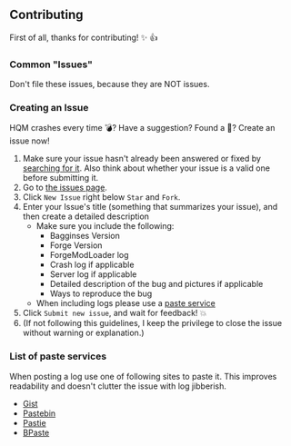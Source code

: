 ## Contributing
First of all, thanks for contributing! :sparkles: :+1:

### Common "Issues"
Don't file these issues, because they are NOT issues.

### Creating an Issue
HQM crashes every time :bomb:?  Have a suggestion?  Found a :bug:?  Create an issue now!

1. Make sure your issue hasn't already been answered or fixed by [searching for it](https://github.com/lorddusk/Bagginses/search?q=&type=Issues).  Also think about whether your issue is a valid one before submitting it.
2. Go to [the issues page](https://github.com/lorddusk/Bagginses/issues).
3. Click `New Issue` right below `Star` and `Fork`.
4. Enter your Issue's title (something that summarizes your issue), and then create a detailed description
	* Make sure you include the following:
		* Bagginses Version
		* Forge Version
		* ForgeModLoader log
		* Crash log if applicable
		* Server log if applicable
		* Detailed description of the bug and pictures if applicable
		* Ways to reproduce the bug
	* When including logs please use a [paste service](#list-of-paste-services)
5. Click `Submit new issue`, and wait for feedback! :boom:
6. (If not following this guidelines, I keep the privilege to close the issue without warning or explanation.)

### List of paste services
When posting a log use one of following sites to paste it.
This improves readability and doesn't clutter the issue with log jibberish.

* [Gist](https://gist.github.com/)
* [Pastebin](http://pastebin.com/)
* [Pastie](http://pastie.org/)
* [BPaste](https://bpaste.net/)
